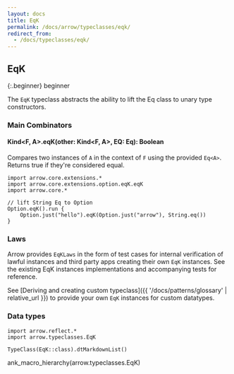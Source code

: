 ```yaml
---
layout: docs
title: EqK
permalink: /docs/arrow/typeclasses/eqk/
redirect_from:
  - /docs/typeclasses/eqk/
---
```


## EqK

{:.beginner}
beginner

The `EqK` typeclass abstracts the ability to lift the Eq class to unary type constructors.

### Main Combinators

#### Kind<F, A>.eqK(other: Kind<F, A>, EQ: Eq<A>): Boolean

Compares two instances of `A` in the context of `F` using the provided `Eq<A>`. Returns true if they're considered equal.

```kotlin:ank
import arrow.core.extensions.*
import arrow.core.extensions.option.eqK.eqK
import arrow.core.*

// lift String Eq to Option
Option.eqK().run {
    Option.just("hello").eqK(Option.just("arrow"), String.eq())
}
```

### Laws

Arrow provides `EqKLaws` in the form of test cases for internal verification of lawful instances and third party apps creating their own `EqK` instances.
See the existing EqK instances implementations and accompanying tests for reference.

See [Deriving and creating custom typeclass]({{ '/docs/patterns/glossary' | relative_url }}) to provide your own `EqK` instances for custom datatypes.

### Data types

```kotlin:ank:replace
import arrow.reflect.*
import arrow.typeclasses.EqK

TypeClass(EqK::class).dtMarkdownList()
```

ank_macro_hierarchy(arrow.typeclasses.EqK)

